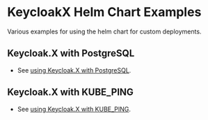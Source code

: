 # KeycloakX Helm Chart Examples

Various examples for using the helm chart for custom deployments.

## Keycloak.X with PostgreSQL

- See [using Keycloak.X with PostgreSQL](./postgresql/readme.md).

## Keycloak.X with KUBE_PING
- See [using Keycloak.X with KUBE_PING](./postgresql-kubeping/readme.md).
